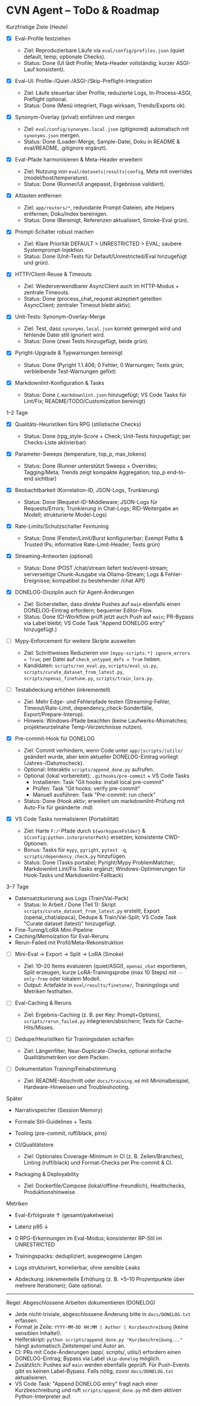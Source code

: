 # CVN Agent – ToDo & Roadmap

Kurzfristige Ziele (Heute)

- [x] Eval-Profile festziehen
  - Ziel: Reproduzierbare Läufe via `eval/config/profiles.json` (quiet default, temp, optionale Checks).
  - Status: Done (UI lädt Profile; Meta-Header vollständig; kurzer ASGI-Lauf konsistent).
- [x] Eval-UI: Profile-/Quiet-/ASGI-/Skip-Preflight-Integration
  - Ziel: Läufe steuerbar über Profile, reduzierte Logs, In-Process-ASGI, Preflight optional.
  - Status: Done (Menü integriert, Flags wirksam, Trends/Exports ok).
- [x] Synonym-Overlay (privat) einführen und mergen
  - Ziel: `eval/config/synonyms.local.json` (gitignored) automatisch mit `synonyms.json` mergen.
  - Status: Done (Loader-Merge, Sample-Datei, Doku in README & eval/README, .gitignore ergänzt).
- [x] Eval-Pfade harmonisieren & Meta-Header erweitern
  - Ziel: Nutzung von `eval/datasets|results|config`, Meta mit overrides (model/host/temperature).
  - Status: Done (Runner/UI angepasst, Ergebnisse validiert).
- [x] Altlasten entfernen
  - Ziel: `app/routers/*`, redundante Prompt-Dateien, alte Helpers entfernen; Doku/Index bereinigen.
  - Status: Done (Bereinigt, Referenzen aktualisiert, Smoke-Eval grün).
- [x] Prompt-Schalter robust machen
  - Ziel: Klare Priorität DEFAULT > UNRESTRICTED > EVAL; saubere Systemprompt-Injektion.
  - Status: Done (Unit-Tests für Default/Unrestricted/Eval hinzugefügt und grün).
- [x] HTTP/Client-Reuse & Timeouts
  - Ziel: Wiederverwendbarer AsyncClient auch im HTTP-Modus + zentrale Timeouts.
  - Status: Done (process_chat_request akzeptiert geteilten AsyncClient; zentraler Timeout bleibt aktiv).
- [x] Unit-Tests: Synonym-Overlay-Merge
  - Ziel: Test, dass `synonyms.local.json` korrekt gemerged wird und fehlende Datei still ignoriert wird.
  - Status: Done (zwei Tests hinzugefügt, beide grün).

- [x] Pyright-Upgrade & Typwarnungen bereinigt
  - Status: Done (Pyright 1.1.406; 0 Fehler, 0 Warnungen; Tests grün; verbleibende Test-Warnungen gefixt)

- [x] Markdownlint-Konfiguration & Tasks
  - Status: Done (`.markdownlint.json` hinzugefügt; VS Code Tasks für Lint/Fix; README/TODO/Customization bereinigt)

1–2 Tage

- [x] Qualitäts-Heuristiken fürs RPG (stilistische Checks)
  - Status: Done (rpg_style-Score + Check; Unit-Tests hinzugefügt; per Checks-Liste aktivierbar)
- [x] Parameter-Sweeps (temperature, top_p, max_tokens)
  - Status: Done (Runner unterstützt Sweeps + Overrides; Tagging/Meta;
    Trends zeigt kompakte Aggregation; top_p end-to-end sichtbar)
- [x] Beobachtbarkeit (Korrelation-ID, JSON-Logs, Trunkierung)
  - Status: Done (Request-ID-Middleware; JSON-Logs für Requests/Errors;
    Trunkierung in Chat-Logs; RID-Weitergabe an Modell; strukturierte Model-Logs)
- [x] Rate-Limits/Schutzschalter Feintuning
  - Status: Done (Fenster/Limit/Burst konfigurierbar; Exempt Paths & Trusted IPs; informative Rate-Limit-Header; Tests grün)
- [x] Streaming-Antworten (optional)
  - Status: Done (POST /chat/stream liefert text/event-stream;
    serverseitige Chunk-Ausgabe via Ollama-Stream; Logs & Fehler-Ereignisse;
    kompatibel zu bestehender /chat API)

- [x] DONELOG-Disziplin auch für Agent-Änderungen
  - Ziel: Sicherstellen, dass direkte Pushes auf `main` ebenfalls einen DONELOG-Eintrag erfordern; bequemer Editor-Flow.
  - Status: Done (CI-Workflow prüft jetzt auch Push auf `main`;
    PR-Bypass via Label bleibt; VS Code Task "Append DONELOG entry" hinzugefügt.)

- [ ] Mypy-Enforcement für weitere Skripte ausweiten
  - Ziel: Schrittweises Reduzieren von `[mypy-scripts.*] ignore_errors = True`;
    per Datei auf `check_untyped_defs = True` heben.
  - Kandidaten: `scripts/run_eval.py`, `scripts/eval_ui.py`,
    `scripts/curate_dataset_from_latest.py`, `scripts/openai_finetune.py`,
    `scripts/train_lora.py`.

- [ ] Testabdeckung erhöhen (inkrementell)
  - Ziel: Mehr Edge- und Fehlerpfade testen (Streaming-Fehler, Timeout/Rate-Limit, dependency_check-Sonderfälle, Export/Prepare-Interop).
  - Hinweis: Windows-Pfade beachten (keine Laufwerks-Mismatches; projektwurzelnahe Temp-Verzeichnisse nutzen).

- [x] Pre-commit-Hook für DONELOG
  - Ziel: Commit verhindern, wenn Code unter `app/|scripts/|utils/` geändert wurde,
    aber kein aktueller DONELOG-Eintrag vorliegt (Jahres-/Datumscheck).
  - Optional: Interaktiv `scripts/append_done.py` aufrufen.
  - Optional (lokal vorbereitet): `.githooks/pre-commit` + VS Code Tasks
    - Installieren: Task "Git hooks: install local pre-commit"
    - Prüfen: Task "Git hooks: verify pre-commit"
    - Manuell ausführen: Task "Pre-commit: run check"
  - Status: Done (Hook aktiv; erweitert um markdownlint-Prüfung mit Auto-Fix für geänderte .md)

- [x] VS Code Tasks normalisieren (Portabilität)
  - Ziel: Harte `F:/`-Pfade durch `${workspaceFolder}` & `${config:python.interpreterPath}` ersetzen; konsistente CWD-Optionen.
  - Bonus: Tasks für `mypy`, `pyright`, `pytest -q`, `scripts/dependency_check.py` hinzufügen.
  - Status: Done (Tasks portabel; Pyright/Mypy ProblemMatcher; Markdownlint
    Lint/Fix Tasks ergänzt; Windows-Optimierungen für Hook-Tasks und
    Markdownlint-Fallback)

3–7 Tage

- Datensatzkurierung aus Logs (Train/Val-Pack)
  - Status: In Arbeit / Done (Teil 1): Skript `scripts/curate_dataset_from_latest.py` erstellt;
    Export (openai_chat/alpaca), Dedupe & Train/Val-Split;
    VS Code Task "Curate dataset (latest)" hinzugefügt.
- Fine-Tuning/LoRA Mini-Pipeline
- Caching/Memoization für Eval-Reruns
- Rerun-Failed mit Profil/Meta-Rekonstruktion

- [ ] Mini-Eval → Export → Split → LoRA (Smoke)
  - Ziel: 10–20 Items evaluieren (quiet/ASGI), `openai_chat` exportieren, Split erzeugen,
    kurze LoRA-Trainingsprobe (max 10 Steps) mit `--only-free` oder lokalem Modell.
  - Output: Artefakte in `eval/results/finetune/`, Trainingslogs und Metriken festhalten.

- [ ] Eval-Caching & Reruns
  - Ziel: Ergebnis-Caching (z. B. per Key: Prompt+Options), `scripts/rerun_failed.py` integrieren/absichern; Tests für Cache-Hits/Misses.

- [ ] Dedupe/Heuristiken für Trainingsdaten schärfen
  - Ziel: Längenfilter, Near-Duplicate-Checks, optional einfache Qualitätsmetriken vor dem Packen.

- [ ] Dokumentation Training/Feinabstimmung
  - Ziel: README-Abschnitt oder `docs/training.md` mit Minimalbeispiel, Hardware-Hinweisen und Troubleshooting.

Später

- Narrativspeicher (Session Memory)
- Formale Stil-Guidelines + Tests
- Tooling (pre-commit, ruff/black, pins)

- CI/Qualitätstore
  - Ziel: Optionales Coverage-Minimum in CI (z. B. Zeilen/Branches), Linting (ruff/black)
    und Format-Checks per Pre-commit & CI.

- Packaging & Deployability
  - Ziel: Dockerfile/Compose (lokal/offline-freundlich), Healthchecks, Produktionshinweise.

Metriken

- Eval-Erfolgsrate ↑ (gesamt/paketweise)
- Latenz p95 ↓
- 0 RPG-Erkennungen im Eval-Modus; konsistenter RP-Stil im UNRESTRICTED
- Trainingspacks: dedupliziert, ausgewogene Längen
- Logs strukturiert, korrelierbar, ohne sensible Leaks

- Abdeckung: inkrementelle Erhöhung (z. B. +5–10 Prozentpunkte über mehrere Iterationen); Gate optional.

---

Regel: Abgeschlossene Arbeiten dokumentieren (DONELOG)

- Jede nicht-triviale, abgeschlossene Änderung bitte in `docs/DONELOG.txt` erfassen.
- Format je Zeile: `YYYY-MM-DD HH:MM | Author | Kurzbeschreibung` (keine sensiblen Inhalte!).
- Helferskript: `python scripts/append_done.py "Kurzbeschreibung..."` hängt automatisch Zeitstempel und Autor an.
- CI: PRs mit Code-Änderungen (app/, scripts/, utils/) erfordern einen DONELOG-Eintrag; Bypass via Label `skip-donelog` möglich.
- Zusätzlich: Pushes auf `main` werden ebenfalls geprüft. Für Push-Events gibt es keinen
  Label-Bypass. Falls nötig, zuvor `docs/DONELOG.txt` aktualisieren.
- VS Code Task: "Append DONELOG entry" fragt nach einer Kurzbeschreibung und ruft
  `scripts/append_done.py` mit dem aktiven Python-Interpreter auf.
